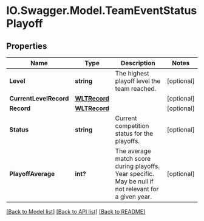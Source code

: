 # IO.Swagger.Model.TeamEventStatusPlayoff
## Properties

Name | Type | Description | Notes
------------ | ------------- | ------------- | -------------
**Level** | **string** | The highest playoff level the team reached. | [optional] 
**CurrentLevelRecord** | [**WLTRecord**](WLTRecord.md) |  | [optional] 
**Record** | [**WLTRecord**](WLTRecord.md) |  | [optional] 
**Status** | **string** | Current competition status for the playoffs. | [optional] 
**PlayoffAverage** | **int?** | The average match score during playoffs. Year specific. May be null if not relevant for a given year. | [optional] 

[[Back to Model list]](../README.md#documentation-for-models) [[Back to API list]](../README.md#documentation-for-api-endpoints) [[Back to README]](../README.md)

